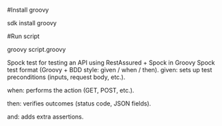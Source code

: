 #Install groovy

sdk install groovy

#Run script

groovy script.groovy


Spock test for testing an API using RestAssured + Spock in Groovy
Spock test format (Groovy + BDD style: given / when / then).
given: sets up test preconditions (inputs, request body, etc.).

when: performs the action (GET, POST, etc.).

then: verifies outcomes (status code, JSON fields).

and: adds extra assertions.
